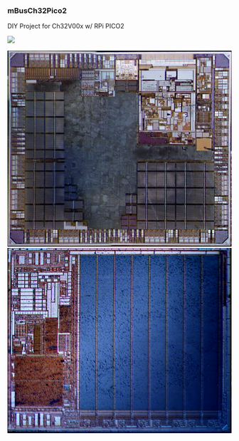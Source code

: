 ### mBusCh32Pico2
DIY Project for Ch32V00x w/ RPi PICO2

 


<img src="pic/mbusCH32Vpico2.gif"> <br>

<img src="pic/pico2_rp2350_poly.png"> <img src="pic/qspi_2.png"> <br>
